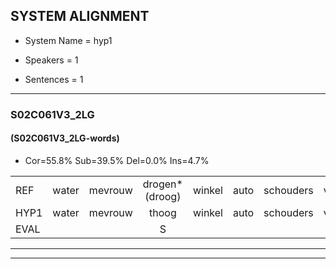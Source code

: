 
## SYSTEM ALIGNMENT

- System Name = hyp1

- Speakers = 1

- Sentences = 1

---

### S02C061V3_2LG

#### (S02C061V3_2LG-words)

- Cor=55.8%	Sub=39.5%	Del=0.0%	Ins=4.7%

|  |  |  |  |  |  |  |  |  |  |  |  |  |  |  |  |  |  |  |  |  |  |  |  |  |  |  |  |  |  |  |  |  |  |  |  |  |  |  |  |  |  |  |  |
|:--- |:---:|:---:|:---:|:---:|:---:|:---:|:---:|:---:|:---:|:---:|:---:|:---:|:---:|:---:|:---:|:---:|:---:|:---:|:---:|:---:|:---:|:---:|:---:|:---:|:---:|:---:|:---:|:---:|:---:|:---:|:---:|:---:|:---:|:---:|:---:|:---:|:---:|:---:|:---:|:---:|:---:|:---:|:---:|
| REF | water | mevrouw | drogen*(droog) | winkel | auto | schouders | verhaal | koning | moeilijk | speelplaats | drinken | hoofdpijn | regen | vliegtuig | stoppen | opnieuw | gooien | sneeuwen | moeder |  |  | liedje | potlood | fietsbel | vinger | dichtbij | meisje | *s | chauffeur | muziek | waarom | scheuren | lawaai | zwemmen | vuurwerk | appel | cola | kussen | eerste | circus | kleuren | voetbal | vlinder |
| HYP1 | water | mevrouw | thoog | winkel | auto | schouders | verhaal | koning | moeilijk | speelplaats | drinken | hoofdpijn | rijgen | vliegtuig | stoppen | opnieuw | goeien | sneeuw | moeder | liet | je | brotloot | fiets | del | vinger | dichterbij | nashe | sjaufer | wis | ik? | waarom? | schelen | lawai | swemmen | vuurwerk | appel | kola | kussen | eerste | circus | kleuren | voetbal | vlinder |
| EVAL |  |  | S |  |  |  |  |  |  |  |  |  | S |  |  |  | S | S |  | I | I | S | S | S |  | S | S | S | S | S | S | S | S | S |  |  | S |  |  |  |  |  |  |
---

---
